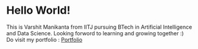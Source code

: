 # Hello World!
This is Varshit Manikanta from IITJ pursuing BTech in Artificial Intelligence and Data Science. Looking forword to learning and growing together :)
<br>
Do visit my portfolio : [Portfolio](https://svrks-boop.github.io/portfolio/)